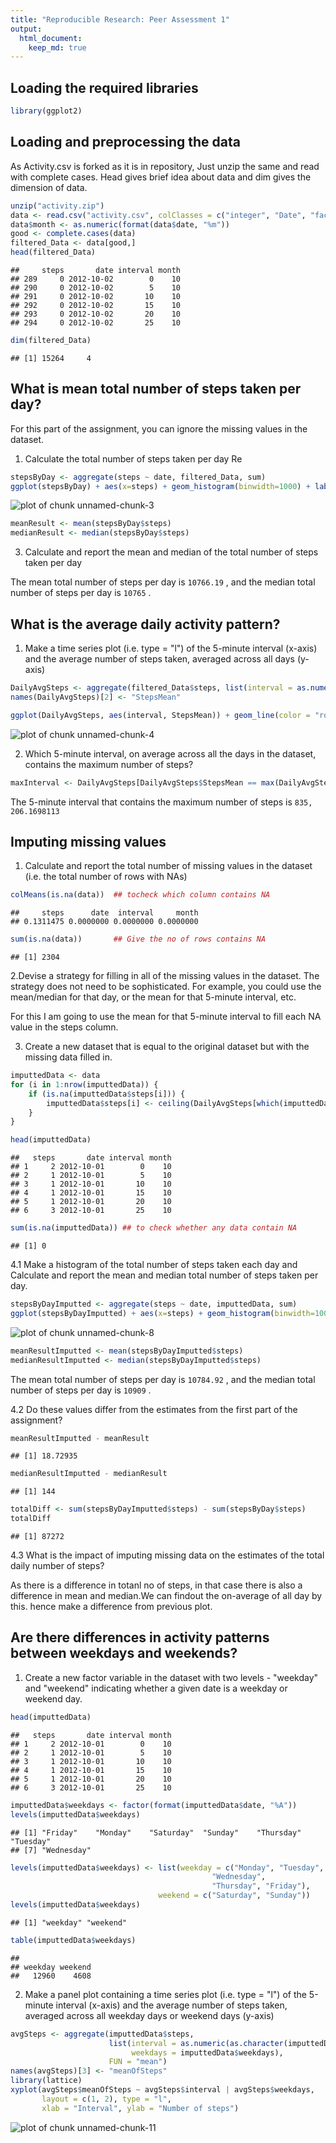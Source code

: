 ```yaml
---
title: "Reproducible Research: Peer Assessment 1"
output: 
  html_document:
    keep_md: true
---
```


## Loading the required libraries


```r
library(ggplot2)
```

## Loading and preprocessing the data
As Activity.csv is forked as it is in repository, Just unzip the same and read with complete cases. Head gives brief idea about data and dim gives the dimension of data.



```r
unzip("activity.zip")
data <- read.csv("activity.csv", colClasses = c("integer", "Date", "factor"))
data$month <- as.numeric(format(data$date, "%m"))
good <- complete.cases(data)
filtered_Data <- data[good,]
head(filtered_Data)
```

```
##     steps       date interval month
## 289     0 2012-10-02        0    10
## 290     0 2012-10-02        5    10
## 291     0 2012-10-02       10    10
## 292     0 2012-10-02       15    10
## 293     0 2012-10-02       20    10
## 294     0 2012-10-02       25    10
```

```r
dim(filtered_Data)
```

```
## [1] 15264     4
```


## What is mean total number of steps taken per day?
For this part of the assignment, you can ignore the missing values in the dataset.

1. Calculate the total number of steps taken per day Re


```r
stepsByDay <- aggregate(steps ~ date, filtered_Data, sum)
ggplot(stepsByDay) + aes(x=steps) + geom_histogram(binwidth=1000) + labs(title="Histogram of Total Number of Steps Per Day")
```

![plot of chunk unnamed-chunk-3](figure/unnamed-chunk-3-1.png) 

```r
meanResult <- mean(stepsByDay$steps)
medianResult <- median(stepsByDay$steps)
```

3. Calculate and report the mean and median of the total number of steps taken per day

The mean total number of steps per day is  ``10766.19`` , and the median total number of steps per day is  ``10765`` .
 

## What is the average daily activity pattern?

1. Make a time series plot (i.e. type = "l") of the 5-minute interval (x-axis) and the average number of steps taken, averaged across all days (y-axis)


```r
DailyAvgSteps <- aggregate(filtered_Data$steps, list(interval = as.numeric(as.character(filtered_Data$interval))), FUN = "mean")
names(DailyAvgSteps)[2] <- "StepsMean"

ggplot(DailyAvgSteps, aes(interval, StepsMean)) + geom_line(color = "royalblue", size = 0.5) + labs(title = "Daily Activity Pattern Plot of the 5-minute Interval", x = "5-minute intervals", y = "Average Number of Steps Taken")
```

![plot of chunk unnamed-chunk-4](figure/unnamed-chunk-4-1.png) 

2. Which 5-minute interval, on average across all the days in the dataset, contains the maximum number of steps?


```r
maxInterval <- DailyAvgSteps[DailyAvgSteps$StepsMean == max(DailyAvgSteps$StepsMean), ]
```

The 5-minute interval that contains the maximum number of steps is  ``835, 206.1698113`` 

## Imputing missing values

1. Calculate and report the total number of missing values in the dataset (i.e. the total number of rows with NAs)


```r
colMeans(is.na(data))  ## tocheck which column contains NA
```

```
##     steps      date  interval     month 
## 0.1311475 0.0000000 0.0000000 0.0000000
```

```r
sum(is.na(data))       ## Give the no of rows contains NA 
```

```
## [1] 2304
```

2.Devise a strategy for filling in all of the missing values in the dataset. The strategy does not need to be sophisticated. For example, you could use the mean/median for that day, or the mean for that 5-minute interval, etc.

For this I am going to use the mean for that 5-minute interval to fill each NA value in the steps column.

3. Create a new dataset that is equal to the original dataset but with the missing data filled in.


```r
imputtedData <- data 
for (i in 1:nrow(imputtedData)) {
    if (is.na(imputtedData$steps[i])) {
        imputtedData$steps[i] <- ceiling(DailyAvgSteps[which(imputtedData$interval[i] == DailyAvgSteps$interval), ]$StepsMean)
    }
}

head(imputtedData)
```

```
##   steps       date interval month
## 1     2 2012-10-01        0    10
## 2     1 2012-10-01        5    10
## 3     1 2012-10-01       10    10
## 4     1 2012-10-01       15    10
## 5     1 2012-10-01       20    10
## 6     3 2012-10-01       25    10
```

```r
sum(is.na(imputtedData)) ## to check whether any data contain NA
```

```
## [1] 0
```

4.1 Make a histogram of the total number of steps taken each day and Calculate and report the mean and median total number of steps taken per day.


```r
stepsByDayImputted <- aggregate(steps ~ date, imputtedData, sum)
ggplot(stepsByDayImputted) + aes(x=steps) + geom_histogram(binwidth=1000) + labs(title="Histogram of Total Number of Steps Per Day replacing NA by Mean")
```

![plot of chunk unnamed-chunk-8](figure/unnamed-chunk-8-1.png) 

```r
meanResultImputted <- mean(stepsByDayImputted$steps)
medianResultImputted <- median(stepsByDayImputted$steps)
```

The mean total number of steps per day is  ``10784.92`` , and the median total number of steps per day is  ``10909`` .

4.2 Do these values differ from the estimates from the first part of the assignment? 


```r
meanResultImputted - meanResult
```

```
## [1] 18.72935
```

```r
medianResultImputted - medianResult
```

```
## [1] 144
```

```r
totalDiff <- sum(stepsByDayImputted$steps) - sum(stepsByDay$steps)
totalDiff
```

```
## [1] 87272
```

4.3 What is the impact of imputing missing data on the estimates of the total daily number of steps?

As there is a difference in totanl no of steps, in that case there is also a difference in mean and median.We can findout the on-average of all day by this. hence make a difference from previous plot.


## Are there differences in activity patterns between weekdays and weekends?

1. Create a new factor variable in the dataset with two levels - "weekday" and "weekend" indicating whether a given date is a weekday or weekend day.


```r
head(imputtedData)
```

```
##   steps       date interval month
## 1     2 2012-10-01        0    10
## 2     1 2012-10-01        5    10
## 3     1 2012-10-01       10    10
## 4     1 2012-10-01       15    10
## 5     1 2012-10-01       20    10
## 6     3 2012-10-01       25    10
```

```r
imputtedData$weekdays <- factor(format(imputtedData$date, "%A"))
levels(imputtedData$weekdays)
```

```
## [1] "Friday"    "Monday"    "Saturday"  "Sunday"    "Thursday"  "Tuesday"  
## [7] "Wednesday"
```

```r
levels(imputtedData$weekdays) <- list(weekday = c("Monday", "Tuesday",
                                             "Wednesday", 
                                             "Thursday", "Friday"),
                                 weekend = c("Saturday", "Sunday"))
levels(imputtedData$weekdays)
```

```
## [1] "weekday" "weekend"
```

```r
table(imputtedData$weekdays)
```

```
## 
## weekday weekend 
##   12960    4608
```

2. Make a panel plot containing a time series plot (i.e. type = "l") of the 5-minute interval (x-axis) and the average number of steps taken, averaged across all weekday days or weekend days (y-axis)


```r
avgSteps <- aggregate(imputtedData$steps, 
                      list(interval = as.numeric(as.character(imputtedData$interval)), 
                           weekdays = imputtedData$weekdays),
                      FUN = "mean")
names(avgSteps)[3] <- "meanOfSteps"
library(lattice)
xyplot(avgSteps$meanOfSteps ~ avgSteps$interval | avgSteps$weekdays, 
       layout = c(1, 2), type = "l", 
       xlab = "Interval", ylab = "Number of steps")
```

![plot of chunk unnamed-chunk-11](figure/unnamed-chunk-11-1.png) 
